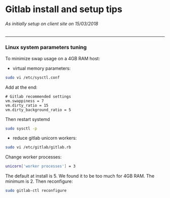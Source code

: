 Gitlab install and setup tips
=============================
###### As initially setup on client site on 15/03/2018
---

### Linux system parameters tuning
To minimize swap usage on a 4GB RAM host: 
* virtual memory parameters:
```bash
sudo vi /etc/sysctl.conf
```
Add at the end:
```
# Gitlab recommended settings
vm.swappiness = 7
vm.dirty_ratio = 15
vm.dirty_background_ratio = 5
```
Then restart systemd
```bash
sudo sysctl -p
```

* reduce gitlab unicorn workers: 
```bash
sudo vi /etc/gitlab/gitlab.rb
```
Change worker processes:
```bash
unicorn['worker processes'] = 3
```
The default at install is 5. We found it to be too much for 4GB RAM. The minimum is 2. 
Then reconfigure:
```bash
sudo gitlab-ctl reconfigure
```
